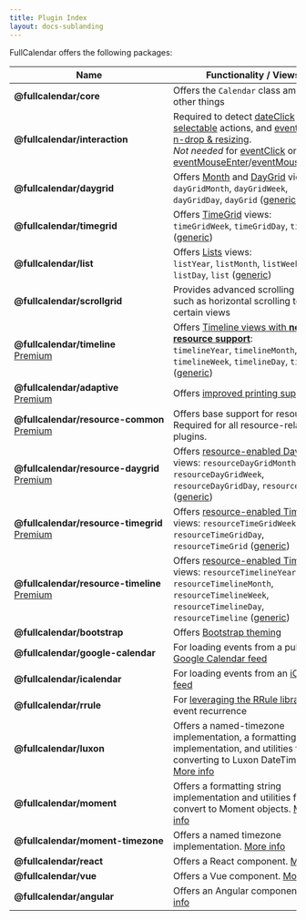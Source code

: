 ```yaml
---
title: Plugin Index
layout: docs-sublanding
---
```


FullCalendar offers the following packages:

<style>
  .plugin-table td:first-child strong { display: block; white-space: nowrap }
</style>

<table class='plugin-table'>
<thead>
  <tr>
    <th>Name</th>
    <th>Functionality / Views</th>
    <th>Yarn</th>
  </tr>
</thead>
<tbody>
  <tr>
    <td>
      <strong>@fullcalendar/core</strong>
    </td>
    <td>
      Offers the <code>Calendar</code> class among other things
    </td>
    <td><a href='https://yarnpkg.com/package/@fullcalendar/core'>Yarn</a></td>
  </tr>
  <tr>
    <td>
      <strong>@fullcalendar/interaction</strong>
    </td>
    <td>
      Required to detect <a href='dateClick'>dateClick</a> actions,
      <a href='selectable'>selectable</a> actions, and
      <a href='editable'>event drag-n-drop &amp; resizing</a>.<br />
      <em>Not needed</em> for
      <a href='eventClick'>eventClick</a> or
      <a href='eventMouseEnter'>eventMouseEnter</a>/<a href='eventMouseLeave'>eventMouseLeave</a>.
    </td>
    <td><a href='https://yarnpkg.com/package/@fullcalendar/interaction'>Yarn</a></td>
  </tr>
  <tr>
    <td>
      <strong>@fullcalendar/daygrid</strong>
    </td>
    <td>
      Offers <a href='month-view'>Month</a> and <a href='daygrid-view'>DayGrid</a> views:<br />
      <code>dayGridMonth</code>,
      <code>dayGridWeek</code>,
      <code>dayGridDay</code>,
      <code>dayGrid</code> (<a href='custom-view-with-settings'>generic</a>)
    </td>
    <td><a href='https://yarnpkg.com/package/@fullcalendar/daygrid'>Yarn</a></td>
  </tr>
  <tr>
    <td>
      <strong>@fullcalendar/timegrid</strong>
    </td>
    <td>
      Offers <a href='timegrid-view'>TimeGrid</a> views:<br />
      <code>timeGridWeek</code>,
      <code>timeGridDay</code>,
      <code>timeGrid</code> (<a href='custom-view-with-settings'>generic</a>)
    </td>
    <td><a href='https://yarnpkg.com/package/@fullcalendar/timegrid'>Yarn</a></td>
  </tr>
  <tr>
    <td>
      <strong>@fullcalendar/list</strong>
    </td>
    <td>
      Offers <a href='list-view'>Lists</a> views:<br />
      <code>listYear</code>,
      <code>listMonth</code>,
      <code>listWeek</code>,
      <code>listDay</code>,
      <code>list</code> (<a href='custom-view-with-settings'>generic</a>)
    </td>
    <td><a href='https://yarnpkg.com/package/@fullcalendar/list'>Yarn</a></td>
  </tr>
  <tr>
    <td>
      <strong>@fullcalendar/scrollgrid</strong>
    </td>
    <td>
      Provides advanced scrolling features such as horizontal scrolling to certain views
    </td>
    <td><a href='https://yarnpkg.com/package/@fullcalendar/scrollgrid'>Yarn</a></td>
  </tr>
  <tr>
    <td>
      <strong>@fullcalendar/timeline</strong>
      <a href='/pricing' class='badge'>Premium</a>
    </td>
    <td>
      Offers <a href='timeline-view-no-resources'>Timeline views with <strong>no resource support</strong></a>:<br />
      <code>timelineYear</code>,
      <code>timelineMonth</code>,
      <code>timelineWeek</code>,
      <code>timelineDay</code>,
      <code>timeline</code> (<a href='custom-view-with-settings'>generic</a>)
    </td>
    <td><a href='https://yarnpkg.com/package/@fullcalendar/timeline'>Yarn</a></td>
  </tr>
  <tr>
    <td>
      <strong>@fullcalendar/adaptive</strong>
      <a href='/pricing' class='badge'>Premium</a>
    </td>
    <td>
      Offers <a href='print'>improved printing support</a>.
    </td>
    <td><a href='https://yarnpkg.com/package/@fullcalendar/adaptive'>Yarn</a></td>
  </tr>
  <tr>
    <td>
      <strong>@fullcalendar/resource-common</strong>
      <a href='/pricing' class='badge'>Premium</a>
    </td>
    <td>
      Offers base support for resources. Required for all resource-related plugins.
    </td>
    <td><a href='https://yarnpkg.com/package/@fullcalendar/resource-common'>Yarn</a></td>
  </tr>
  <tr>
    <td>
      <strong>@fullcalendar/resource-daygrid</strong>
      <a href='/pricing' class='badge'>Premium</a>
    </td>
    <td>
      Offers <a href='resource-daygrid-view'>resource-enabled DayGrid</a> views:
      <code>resourceDayGridMonth</code>,
      <code>resourceDayGridWeek</code>,
      <code>resourceDayGridDay</code>,
      <code>resourceDayGrid</code> (<a href='custom-view-with-settings'>generic</a>)
    </td>
    <td><a href='https://yarnpkg.com/package/@fullcalendar/resource-daygrid'>Yarn</a></td>
  </tr>
  <tr>
    <td>
      <strong>@fullcalendar/resource-timegrid</strong>
      <a href='/pricing' class='badge'>Premium</a>
    </td>
    <td>
      Offers <a href='vertical-resource-view'>resource-enabled TimeGrid</a> views:
      <code>resourceTimeGridWeek</code>,
      <code>resourceTimeGridDay</code>,
      <code>resourceTimeGrid</code> (<a href='custom-view-with-settings'>generic</a>)
    </td>
    <td><a href='https://yarnpkg.com/package/@fullcalendar/resource-timegrid'>Yarn</a></td>
  </tr>
  <tr>
    <td>
      <strong>@fullcalendar/resource-timeline</strong>
      <a href='/pricing' class='badge'>Premium</a>
    </td>
    <td>
      Offers <a href='timeline-view'>resource-enabled Timeline</a> views:
      <code>resourceTimelineYear</code>,
      <code>resourceTimelineMonth</code>,
      <code>resourceTimelineWeek</code>,
      <code>resourceTimelineDay</code>,
      <code>resourceTimeline</code> (<a href='custom-view-with-settings'>generic</a>)
    </td>
    <td><a href='https://yarnpkg.com/package/@fullcalendar/resource-timeline'>Yarn</a></td>
  </tr>
  <tr>
    <td>
      <strong>@fullcalendar/bootstrap</strong>
    </td>
    <td>
      Offers <a href='bootstrap-theme'>Bootstrap theming</a>
    </td>
    <td><a href='https://yarnpkg.com/package/@fullcalendar/bootstrap'>Yarn</a></td>
  </tr>
  <tr>
    <td>
      <strong>@fullcalendar/google-calendar</strong>
    </td>
    <td>
      For loading events from a public <a href='google-calendar'>Google Calendar feed</a>
    </td>
    <td><a href='https://yarnpkg.com/package/@fullcalendar/google-calendar'>Yarn</a></td>
  </tr>
  <tr>
    <td>
      <strong>@fullcalendar/icalendar</strong>
    </td>
    <td>
      For loading events from an <a href='icalendar'>iCalendar feed</a>
    </td>
    <td><a href='https://yarnpkg.com/package/@fullcalendar/icalendar'>Yarn</a></td>
  </tr>
  <tr>
    <td>
      <strong>@fullcalendar/rrule</strong>
    </td>
    <td>
      For <a href='rrule-plugin'>leveraging the RRule library</a> for event recurrence
    </td>
    <td><a href='https://yarnpkg.com/package/@fullcalendar/rrule'>Yarn</a></td>
  </tr>
  <tr>
    <td>
      <strong>@fullcalendar/luxon</strong>
    </td>
    <td>
      Offers a named-timezone implementation, a formatting string implementation, and utilities for converting to Luxon DateTimes. <a href='luxon-plugin'>More info</a>
    </td>
    <td><a href='https://yarnpkg.com/package/@fullcalendar/luxon'>Yarn</a></td>
  </tr>
  <tr>
    <td>
      <strong>@fullcalendar/moment</strong>
    </td>
    <td>
      Offers a formatting string implementation and utilities fo convert to Moment objects. <a href='moment-plugin'>More info</a>
    </td>
    <td><a href='https://yarnpkg.com/package/@fullcalendar/moment'>Yarn</a></td>
  </tr>
  <tr>
    <td>
      <strong>@fullcalendar/moment-timezone</strong>
    </td>
    <td>
      Offers a named timezone implementation. <a href='moment-timezone-plugin'>More info</a>
    </td>
    <td><a href='https://yarnpkg.com/package/@fullcalendar/moment-timezone'>Yarn</a></td>
  </tr>
  <tr>
    <td>
      <strong>@fullcalendar/react</strong>
    </td>
    <td>
      Offers a React component. <a href='react'>More info</a>
    </td>
    <td><a href='https://yarnpkg.com/package/@fullcalendar/react'>Yarn</a></td>
  </tr>
  <tr>
    <td>
      <strong>@fullcalendar/vue</strong>
    </td>
    <td>
      Offers a Vue component. <a href='vue'>More info</a>
    </td>
    <td><a href='https://yarnpkg.com/package/@fullcalendar/vue'>Yarn</a></td>
  </tr>
  <tr>
    <td>
      <strong>@fullcalendar/angular</strong>
    </td>
    <td>
      Offers an Angular component. <a href='angular'>More info</a>
    </td>
    <td><a href='https://yarnpkg.com/package/@fullcalendar/angular'>Yarn</a></td>
  </tr>
</tbody>
</table>
